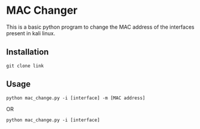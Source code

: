 # MAC Changer
This is a basic python program to change the MAC address of the interfaces present in kali linux.
## Installation
```
git clone link
```
## Usage
```
python mac_change.py -i [interface] -m [MAC address]
```
OR
```
python mac_change.py -i [interface]
```
